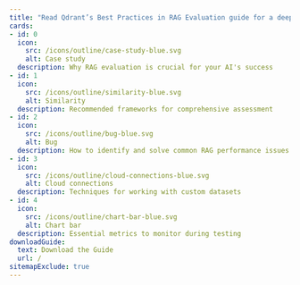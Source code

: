 ```yaml
---
title: "Read Qdrant’s Best Practices in RAG Evaluation guide for a deep dive into:"
cards:
- id: 0
  icon:
    src: /icons/outline/case-study-blue.svg
    alt: Case study
  description: Why RAG evaluation is crucial for your AI's success
- id: 1
  icon:
    src: /icons/outline/similarity-blue.svg
    alt: Similarity
  description: Recommended frameworks for comprehensive assessment
- id: 2
  icon:
    src: /icons/outline/bug-blue.svg
    alt: Bug
  description: How to identify and solve common RAG performance issues
- id: 3
  icon:
    src: /icons/outline/cloud-connections-blue.svg
    alt: Cloud connections
  description: Techniques for working with custom datasets
- id: 4
  icon:
    src: /icons/outline/chart-bar-blue.svg
    alt: Chart bar
  description: Essential metrics to monitor during testing
downloadGuide:
  text: Download the Guide
  url: /
sitemapExclude: true
---
```

